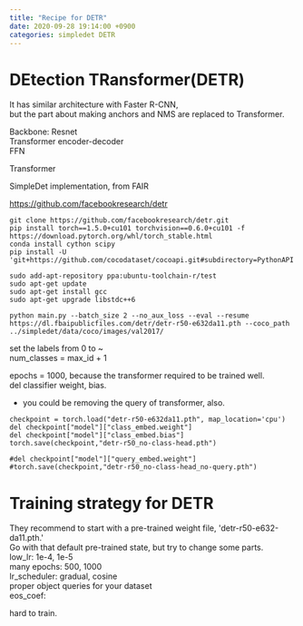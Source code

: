 ```yaml
---
title: "Recipe for DETR"
date: 2020-09-28 19:14:00 +0900
categories: simpledet DETR
---
```


# DEtection TRansformer(DETR)

It has similar architecture with Faster R-CNN,    
but the part about making anchors and NMS are replaced to Transformer.    

Backbone: Resnet    
Transformer encoder-decoder    
FFN

Transformer

SimpleDet implementation, from FAIR

<https://github.com/facebookresearch/detr>

```
git clone https://github.com/facebookresearch/detr.git
pip install torch==1.5.0+cu101 torchvision==0.6.0+cu101 -f https://download.pytorch.org/whl/torch_stable.html
conda install cython scipy
pip install -U 'git+https://github.com/cocodataset/cocoapi.git#subdirectory=PythonAPI'

sudo add-apt-repository ppa:ubuntu-toolchain-r/test
sudo apt-get update
sudo apt-get install gcc
sudo apt-get upgrade libstdc++6

python main.py --batch_size 2 --no_aux_loss --eval --resume https://dl.fbaipublicfiles.com/detr/detr-r50-e632da11.pth --coco_path ../simpledet/data/coco/images/val2017/
```

set the labels from 0 to ~    
num_classes = max_id + 1    

epochs = 1000, because the transformer required to be trained well.    
del classifier weight, bias.    
+ you could be removing the query of transformer, also.    

```
checkpoint = torch.load("detr-r50-e632da11.pth", map_location='cpu')
del checkpoint["model"]["class_embed.weight"]
del checkpoint["model"]["class_embed.bias"]
torch.save(checkpoint,"detr-r50_no-class-head.pth")

#del checkpoint["model"]["query_embed.weight"]
#torch.save(checkpoint,"detr-r50_no-class-head_no-query.pth")
```



# Training strategy for DETR
They recommend to start with a pre-trained weight file, 'detr-r50-e632-da11.pth.'    
Go with that default pre-trained state, but try to change some parts.    
low_lr: 1e-4, 1e-5    
many epochs: 500, 1000    
lr_scheduler: gradual, cosine    
proper object queries for your dataset    
eos_coef:

hard to train.

